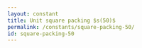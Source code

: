 ```yaml
---
layout: constant
title: Unit square packing $s(50)$
permalink: /constants/square-packing-50/
id: square-packing-50
---
```

